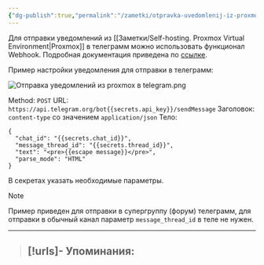 ```yaml
---
{"dg-publish":true,"permalink":"/zametki/otpravka-uvedomlenij-iz-proxmox-v-telegram/","tags":["📥"],"created":"2025-03-03 16:05","updated":"2025-03-03T16:13:48+03:00"}
---
```


Для отправки уведомлений из [[Заметки/Self-hosting. Proxmox Virtual Environment\|Proxmox]] в телеграмм можно использовать функционал Webhook. Подробная документация приведена по [ссылке](https://proxmox.deniom.ru:8006/pve-docs/chapter-notifications.html#notification_targets_webhook). 

Пример настройки уведомления для отправки в телеграмм:

![Отправка уведомлений из proxmox в telegram.png](/img/user/%D0%98%D1%81%D1%85%D0%BE%D0%B4%D0%BD%D0%B8%D0%BA%D0%B8/%D0%9E%D1%82%D0%BF%D1%80%D0%B0%D0%B2%D0%BA%D0%B0%20%D1%83%D0%B2%D0%B5%D0%B4%D0%BE%D0%BC%D0%BB%D0%B5%D0%BD%D0%B8%D0%B9%20%D0%B8%D0%B7%20proxmox%20%D0%B2%20telegram.png)

Method: `POST`
URL: `https://api.telegram.org/bot{{secrets.api_key}}/sendMessage`
Заголовок: `content-type` со значением `application/json`
Тело:
```
{
  "chat_id": "{{secrets.chat_id}}",
  "message_thread_id": "{{secrets.thread_id}}",
  "text": "<pre>{{escape message}}</pre>",
  "parse_mode": "HTML"
}
```
В секретах указать необходимые параметры.

> [!note]
> Пример приведен для отправки в супергруппу (форум) телеграмм, для отправки в обычный канал параметр `message_thread_id` в теле не нужен.

---
> [!urls]- Упоминания:
> - 
